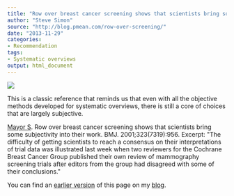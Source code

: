 ```yaml
---
title: "Row over breast cancer screening shows that scientists bring some subjectivity into their work."
author: "Steve Simon"
source: "http://blog.pmean.com/row-over-screening/"
date: "2013-11-29"
categories:
- Recommendation
tags:
- Systematic overviews
output: html_document
---
```


![](http://www.pmean.com/images/13/row-over-screening-01.png)

<!---More--->

This is a classic reference that reminds us that even with all the objective methods developed for systematic overviews, there is still a core of choices that are largely subjective. 

[Mayor S][may1]. Row over breast cancer screening shows that scientists bring some subjectivity into their work. BMJ. 2001;323(7319):956. Excerpt: "The difficulty of getting scientists to reach a consensus on their interpretations of trial data was illustrated last week when two reviewers for the Cochrane Breast Cancer Group published their own review of mammography screening trials after editors from the group had disagreed with some of their conclusions."

[may1]: http://www.ncbi.nlm.nih.gov/pmc/articles/PMC1121506/

You can find an [earlier version][sim1] of this page on my [blog][sim2].

[sim1]: http://blog.pmean.com/row-over-screening/
[sim2]: http://blog.pmean.com